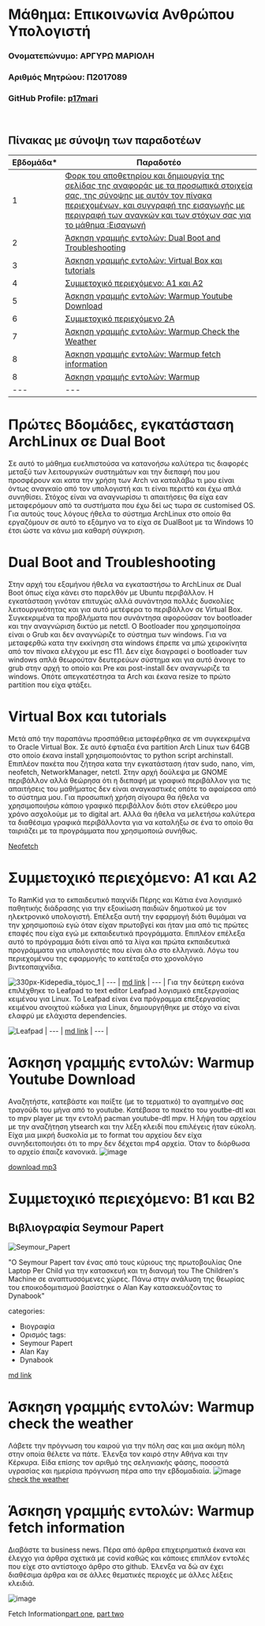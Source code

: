 # Μάθημα: Επικοινωνία Ανθρώπου Υπολογιστή

### Ονοματεπώνυμο: ΑΡΓΥΡΩ ΜΑΡΙΟΛΗ
### Αριθμός Μητρώου: Π2017089
### GitHub Profile: [p17mari](https://github.com/p17mari)
<br />

## Πίνακας με σύνοψη των παραδοτέων

| Εβδομάδα* | Παραδοτέο |
| --- | --- |
| 1 | [Φορκ του αποθετηρίου και δημιουργία της σελίδας της αναφοράς με τα προσωπικά στοιχεία σας, της σύνοψης με αυτόν τον πίνακα περιεχομένων, και συγγραφή της εισαγωγής με περιγραφή των αναγκών και των στόχων σας για το μάθημα :Εισαγωγή](Πρώτες---Βδομάδες,---εγκατάσταση---ArchLinux---σε---Dual---Boot)|
| 2 | [Άσκηση γραμμής εντολών: Dual Boot and Troubleshooting](#Dual---Boot---and---Troubleshooting)|
| 3 | [Άσκηση γραμμής εντολών: Virtual Box και tutorials](Virtual---Box---και---tutorials)|
| 4 | [Συμμετοχικό περιεχόμενο: Α1 και Α2](Συμμετοχικό---περιεχόμενο:---Α1---και---Α2)|
| 5 | [Άσκηση γραμμής εντολών: Warmup Youtube Download](Άσκηση---γραμμής---εντολών:---Warmup---Youtube---Download)|
| 6 | [Συμμετοχικό περιεχόμενο 2A](Συμμετοχικό---περιεχόμενο:---Β1---και---Β2) |
| 7 | [Άσκηση γραμμής εντολών: Warmup Check the Weather](Άσκηση---γραμμής---εντολών:---Warmup---Check---the---Weather)|
| 8 | [Άσκηση γραμμής εντολών: Warmup fetch information](Άσκηση---γραμμής---εντολών:---Warmup---fetch---information)|
| 8 | [Άσκηση γραμμής εντολών: Warmup]() |
| --- | --- |

# Πρώτες Βδομάδες, εγκατάσταση ArchLinux σε Dual Boot
Σε αυτό το μάθημα ευελπιστούσα να κατανοήσω καλύτερα τις διαφορές μεταξύ των λειτουργικών συστημάτων και την διεπαφή που μου προσφέρουν και κατα την χρήση των Arch να καταλάβω τι μου είναι όντως αναγκαίο από τον υπολογιστή και τι είναι περιττό και έχω απλά συνηθίσει. Στόχος είναι να αναγνωρίσω τι απαιτήσεις θα είχα εαν μεταφερόμουν από τα συστήματα που έχω δεί ως τωρα σε customised OS.
Για αυτούς τους λόγους ήθελα το σύστημα ArchLinux στο οποίο θα εργαζόμουν σε αυτό το εξάμηνο να το είχα σε DualBoot με τα Windows 10 έτσι ώστε να κάνω μια καθαρή σύγκριση.

# Dual Boot and Troubleshooting
Στην αρχή του εξαμήνου ήθελα να εγκαταστήσω το ArchLinux σε Dual Boot όπως είχα κάνει στο παρελθόν με Ubuntu περιβάλλον. Η εγκατάσταση γινόταν επιτυχώς αλλά συνάντησα πολλές δυσκολίες λειτουργικότητας και για αυτό μετέφερα το περιβάλλον σε Virtual Box. Συγκεκριμένα τα προβλήματα που συνάντησα αφορούσαν τον bootloader και την αναγνώριση δικτύο με netctl. Ο Bootloader που χρησιμοποίησα είναι ο Grub και δεν αναγνώριζε το σύστημα των windows. Για να μεταφερθώ κατα την εκκίνηση στα windows έπρεπε να μπώ χειροκίνητα από τον πίνακα ελέγχου με esc f11. Δεν είχε διαγραφεί ο bootloader των windows απλά θεωρούταν δευτερεύων σύστημα και για αυτό άνοιγε το grub στην αρχή το οποίο και Pre και post-install δεν αναγνωριζε τα windows. Οπότε απεγκατέστησα τα Arch και έκανα resize το πρώτο partition που είχα φτάξει.

# Virtual Box και tutorials
Μετά από την παραπάνω προσπάθεια μεταφέρθηκα σε vm συγκεκριμένα το Oracle Virtual Box. Σε αυτό έφτιαξα ένα partition Arch Linux των 64GB στο οποίο έκανα install χρησιμοποιόντας το python script archinstall. Επιπλέον πακέτα που ζήτησα κατα την εγκατάσταση ήταν sudo, nano, vim, neofetch, NetworkManager, netctl. Στην αρχή δούλεψα με GNOME περιβάλλον αλλά θεώρησα ότι η διεπαφή με γραφικό περιβάλλον για τις απαιτήσεις του μαθήματος δεν είναι αναγκαστικές οπότε το αφαίρεσα από το σύστημα μου. Για προσωπική χρήση σίγουρα θα ήθελα να χρησιμοποιήσω κάποιο γραφικό περιβάλλον διότι στον ελεύθερο μου χρόνο ασχολούμε με το digital art. Αλλά θα ήθελα να μελετήσω καλύτερα τα διαθέσιμα γραφικά περιβάλλοντα για να καταλήξω σε ένα το οποίο θα ταιριάζει με τα προγράμματα που χρησιμοποιώ συνήθως.

[Neofetch](https://asciinema.org/a/463566)

# Συμμετοχικό περιεχόμενο: Α1 και Α2
Το RamKid για το εκπαιδευτικό παιχνίδι Πέρης και Κάτια ένα λογισμικό παθητικής διάδρασης για την εξοικίωση παιδιών δημοτικού με τον ηλεκτρονικό υπολογιστή. Επέλεξα αυτή την εφαρμογή διότι θυμάμαι να την χρησιμοποιώ εγώ όταν είχαν πρωτοβγεί και ήταν μια από τις πρώτες επαφές που είχα εγώ με εκπαιδευτικά προγράμματα. Επιπλέον επέλεξα αυτό το πρόγραμμα διότι είναι από τα λίγα και πρώτα εκπαιδευτικά προγράμματα για υπολογιστές που είναι όλο στο ελληνικά. Λόγω του περιεχομένου της εφαρμογής το κατέταξα στο χρονολόγιο βιντεοπαιχνίδια.

![330px-Kidepedia_τόμος_1](https://user-images.githubusercontent.com/43947917/144871199-b6eb8644-9932-485d-94a4-68a8c4371079.png)
| --- |
[md link](https://github.com/p17mari/_gallery/blob/master/ramkid.md)
| --- |
Για την δεύτερη εικόνα επιλέχθηκε το Leafpad το text editor Leafpad λογισμικό επεξεργασίας κειμένου για Linux.
Το Leafpad είναι ένα πρόγραμμα επεξεργασίας κειμένου ανοιχτού κώδικα για Linux, δημιουργήθηκε με στόχο να είναι ελαφρύ με ελάχιστα dependencies. 

![Leafpad](https://user-images.githubusercontent.com/43947917/144891270-dc3aca5c-567a-4187-abaa-7dfee82a82f1.png)
| --- |
[md link](https://github.com/p17mari/_gallery/blob/master/Leafpad.md)
| --- |


# Άσκηση γραμμής εντολών: Warmup Youtube Download
Aναζητήστε, κατεβάστε και παίξτε (με το τερματικό) το αγαπημένο σας τραγούδι του μήνα από το youtube. Κατέβασα το πακέτο του youtbe-dtl και το mpv player με την εντολή pacman youtube-dtl mpv. Η λήψη του αρχείου με την αναζήτηση ytsearch και την λέξη κλειδί που επιλέγεις ήταν εύκολη. Είχα μια μικρή δυσκολία με το format του αρχείου δεν είχα συνηδειτοποιήσει ότι το mpv δεν δέχεται mp4 αρχεία. Όταν το διόρθωσα το αρχείο έπαιζε κανονικά.
![image](https://user-images.githubusercontent.com/43947917/151203784-d2bc0055-5ebd-44d6-8d4d-f18614a282d3.png)

[download mp3](https://asciinema.org/a/463720)


# Συμμετοχικό περιεχόμενο: Β1 και Β2
## Βιβλιογραφία Seymour Papert
![Seymour_Papert](https://user-images.githubusercontent.com/43947917/151183355-a2331a2f-a925-4d7b-9751-72fc4ccbb6a5.jpg)

"Ο Seymour Papert ταν ένας από τους κύριους της πρωτοβουλίας One Laptop Per Child για την κατασκευή και τη διανομή του The Children's Machine σε αναπτυσσόμενες χώρες. Πάνω στην ανάλυση της θεωρίας του εποικοδομιτισμού βασίστηκε ο Alan Kay κατασκευάζοντας το Dynabook"

categories:
  - Βιογραφία 
  - Ορισμός 
tags:
  - Seymour Papert
  - Alan Kay
  - Dynabook


[md link](https://github.com/p17mari/site/blob/master/_biography/seymour-papert.md)

# Άσκηση γραμμής εντολών: Warmup check the weather
Λάβετε την πρόγνωση του καιρού για την πόλη σας και μια ακόμη πόλη στην οποία θέλετε να πάτε. Έλενξα τον καιρό στην Αθήνα και την Κέρκυρα. Είδα επίσης τον αριθμό της σεληνιακής φάσης, ποσοστά υγρασίας και ημερίσια πρόγνωση πέρα απο την εβδομαδιαία. 
![image](https://user-images.githubusercontent.com/43947917/151201790-4d91de92-1446-40b8-8508-d962dbfd93b2.png)
[check the weather](https://asciinema.org/a/463741)

# Άσκηση γραμμής εντολών: Warmup fetch information
Διαβάστε τα business news. Πέρα από άρθρα επιχειρηματικά έκανα και έλεγχο για άρθρα σχετικά με covid καθώς και κάποιες επιπλέον εντολές που είχε στο αντίστοιχο άρθρο στο github. Έλενξα να δώ αν έχει διαθέσιμα άρθρα και σε άλλες θεματικές περιοχές με άλλες λέξεις κλειδιά.

![image](https://user-images.githubusercontent.com/43947917/151202835-bc9f4c91-c5b0-494a-aeeb-37c454cbb8c9.png)

Fetch Information[part one](https://asciinema.org/a/463738), [part two](https://asciinema.org/a/463742)


